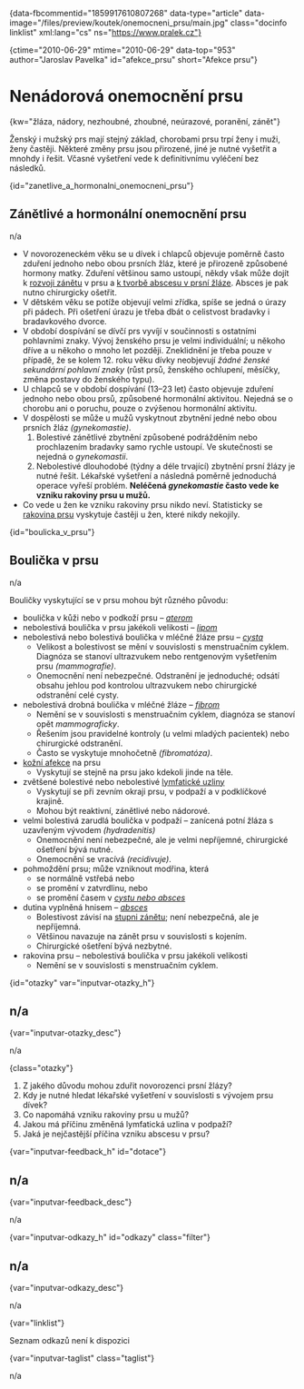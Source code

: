 
{data-fbcommentid="1859917610807268" data-type="article" data-image="/files/preview/koutek/onemocneni_prsu/main.jpg" class="docinfo linklist" xml:lang="cs" ns="https://www.pralek.cz"}

{ctime="2010-06-29" mtime="2010-06-29" data-top="953" author="Jaroslav Pavelka" id="afekce_prsu" short="Afekce prsu"}

# Nenádorová onemocnění prsu

{kw="žláza, nádory, nezhoubné, zhoubné, neúrazové, poranění, zánět"}

Ženský i mužský prs mají stejný základ, chorobami prsu trpí ženy i muži, ženy častěji. Některé změny prsu jsou přirozené, jiné je nutné vyšetřit a mnohdy i řešit. Včasné vyšetření vede k definitivnímu vyléčení bez následků. 

{id="zanetlive\_a\_hormonalni\_onemocneni\_prsu"}

## Zánětlivé a hormonální onemocnění prsu 

n/a 

  * V novorozeneckém věku se u dívek i chlapců objevuje poměrně často zduření jednoho nebo obou prsních žláz, které je přirozeně způsobené hormony matky. Zduření většinou samo ustoupí, někdy však může dojít k [rozvoji zánětu][1] v prsu a [k tvorbě abscesu v prsní žláze][2]. Absces je pak nutno chirurgicky ošetřit. 
  * V dětském věku se potíže objevují velmi zřídka, spíše se jedná o úrazy při pádech. Při ošetření úrazu je třeba dbát o celistvost bradavky i bradavkového dvorce. 
  * V období dospívání se dívčí prs vyvíjí v součinnosti s ostatními pohlavními znaky. Vývoj ženského prsu je velmi individuální; u někoho dříve a u někoho o mnoho let později. Zneklidnění je třeba pouze v případě, že se kolem 12. roku věku dívky neobjevují _žádné ženské sekundární pohlavní znaky_ (růst prsů, ženského ochlupení, měsíčky, změna postavy do ženského typu). 
  * U chlapců se v období dospívání (13–23 let) často objevuje zduření jednoho nebo obou prsů, způsobené hormonální aktivitou. Nejedná se o chorobu ani o poruchu, pouze o zvýšenou hormonální aktivitu. 
  * V dospělosti se může u mužů vyskytnout zbytnění jedné nebo obou prsních žláz _(gynekomastie)_. 
      1. Bolestivé zánětlivé zbytnění způsobené podrážděním nebo prochlazením bradavky samo rychle ustoupí. Ve skutečnosti se nejedná o _gynekomastii_. 
      2. Nebolestivé dlouhodobé (týdny a déle trvající) zbytnění prsní žlázy je nutné řešit. Lékařské vyšetření a následná poměrně jednoduchá operace vyřeší problém. **Neléčená _gynekomastie_ často vede ke vzniku rakoviny prsu u mužů.** 
  * Co vede u žen ke vzniku rakoviny prsu nikdo neví. Statisticky se [rakovina prsu][3] vyskytuje častěji u žen, které nikdy nekojily. 

{id="boulicka\_v\_prsu"}

## Boulička v prsu 

n/a 

Bouličky vyskytující se v prsu mohou být různého původu: 

  * boulička v kůži nebo v podkoží prsu – _[aterom][2]_ 
  * nebolestivá boulička v prsu jakékoli velikosti – _[lipom][2]_ 
  * nebolestivá nebo bolestivá boulička v mléčné žláze prsu – _[cysta][2]_ 
      * Velikost a bolestivost se mění v souvislosti s menstruačním cyklem. Diagnóza se stanoví ultrazvukem nebo rentgenovým vyšetřením prsu _(mammografie)_. 
      * Onemocnění není nebezpečné. Odstranění je jednoduché; odsátí obsahu jehlou pod kontrolou ultrazvukem nebo chirurgické odstranění celé cysty. 
  * nebolestivá drobná boulička v mléčné žláze – _[fibrom][2]_ 
      * Nemění se v souvislosti s menstruačním cyklem, diagnóza se stanoví opět _mammograficky_. 
      * Řešením jsou pravidelné kontroly (u velmi mladých pacientek) nebo chirurgické odstranění. 
      * Často se vyskytuje mnohočetně _(fibromatóza)_. 
  * [kožní afekce][4] na prsu 
      * Vyskytují se stejně na prsu jako kdekoli jinde na těle. 
  * zvětšené bolestivé nebo nebolestivé [lymfatické uzliny][5] 
      * Vyskytují se při zevním okraji prsu, v podpaží a v podklíčkové krajině. 
      * Mohou být reaktivní, zánětlivé nebo nádorové. 
  * velmi bolestivá zarudlá boulička v podpaží – zanícená potní žláza s uzavřeným vývodem _(hydradenitis)_ 
      * Onemocnění není nebezpečné, ale je velmi nepříjemné, chirurgické ošetření bývá nutné. 
      * Onemocnění se vracívá _(recidivuje)_. 
  * pohmoždění prsu; může vzniknout modřina, která 
      * se normálně vstřebá nebo 
      * se promění v zatvrdlinu, nebo 
      * se promění časem v _[cystu nebo absces][2]_ 
  * dutina vyplněná hnisem – _[absces][2]_ 
      * Bolestivost závisí na [stupni zánětu][6]; není nebezpečná, ale je nepříjemná. 
      * Většinou navazuje na zánět prsu v souvislosti s kojením. 
      * Chirurgické ošetření bývá nezbytné. 
  * rakovina prsu – nebolestivá boulička v prsu jakékoli velikosti 
      * Nemění se v souvislosti s menstruačním cyklem. 

{id="otazky" var="inputvar-otazky_h"}

## n/a 

{var="inputvar-otazky_desc"}

n/a 

{class="otazky"}

  1. Z jakého důvodu mohou zduřit novorozenci prsní žlázy? 
  2. Kdy je nutné hledat lékařské vyšetření v souvislosti s vývojem prsu dívek? 
  3. Co napomáhá vzniku rakoviny prsu u mužů? 
  4. Jakou má příčinu změněná lymfatická uzlina v podpaží? 
  5. Jaká je nejčastější příčina vzniku abscesu v prsu? 

{var="inputvar-feedback_h" id="dotace"}

## n/a 

{var="inputvar-feedback_desc"}

n/a 

{var="inputvar-odkazy_h" id="odkazy" class="filter"}

## n/a 

{var="inputvar-odkazy_desc"}

n/a 

{var="linklist"}

Seznam odkazů není k dispozici 

{var="inputvar-taglist" class="taglist"}

n/a

 [1]: vyvoj_zanetu
 [2]: nezhoubne_nadory
 [3]: rakovina_prsu
 [4]: znamenko-bradavice-rakovina
 [5]: uzliny
 [6]: stadia_zanetu


